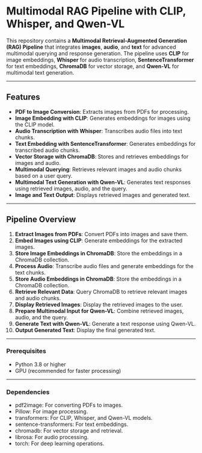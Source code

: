 # Multimodal RAG Pipeline with CLIP, Whisper, and Qwen-VL

This repository contains a **Multimodal Retrieval-Augmented Generation (RAG) Pipeline** that integrates **images**, **audio**, and **text** for advanced multimodal querying and response generation. The pipeline uses **CLIP** for image embeddings, **Whisper** for audio transcription, **SentenceTransformer** for text embeddings, **ChromaDB** for vector storage, and **Qwen-VL** for multimodal text generation.

---

## Features

- **PDF to Image Conversion**: Extracts images from PDFs for processing.
- **Image Embedding with CLIP**: Generates embeddings for images using the CLIP model.
- **Audio Transcription with Whisper**: Transcribes audio files into text chunks.
- **Text Embedding with SentenceTransformer**: Generates embeddings for transcribed audio chunks.
- **Vector Storage with ChromaDB**: Stores and retrieves embeddings for images and audio.
- **Multimodal Querying**: Retrieves relevant images and audio chunks based on a user query.
- **Multimodal Text Generation with Qwen-VL**: Generates text responses using retrieved images, audio, and the query.
- **Image and Text Output**: Displays retrieved images and generated text.

---

## Pipeline Overview

1. **Extract Images from PDFs**: Convert PDFs into images and save them.
2. **Embed Images using CLIP**: Generate embeddings for the extracted images.
3. **Store Image Embeddings in ChromaDB**: Store the embeddings in a ChromaDB collection.
4. **Process Audio**: Transcribe audio files and generate embeddings for the text chunks.
5. **Store Audio Embeddings in ChromaDB**: Store the embeddings in a ChromaDB collection.
6. **Retrieve Relevant Data**: Query ChromaDB to retrieve relevant images and audio chunks.
7. **Display Retrieved Images**: Display the retrieved images to the user.
8. **Prepare Multimodal Input for Qwen-VL**: Combine retrieved images, audio, and the query.
9. **Generate Text with Qwen-VL**: Generate a text response using Qwen-VL.
10. **Output Generated Text**: Display the final generated text.

---

### Prerequisites
- Python 3.8 or higher
- GPU (recommended for faster processing)

---

### Dependencies
- pdf2image: For converting PDFs to images.
- Pillow: For image processing.
- transformers: For CLIP, Whisper, and Qwen-VL models.
- sentence-transformers: For text embeddings.
- chromadb: For vector storage and retrieval.
- librosa: For audio processing.
- torch: For deep learning operations.
